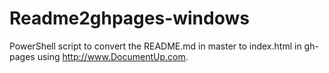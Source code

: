 Readme2ghpages-windows
======================

PowerShell script to convert the README.md in master to index.html in gh-pages using http://www.DocumentUp.com.